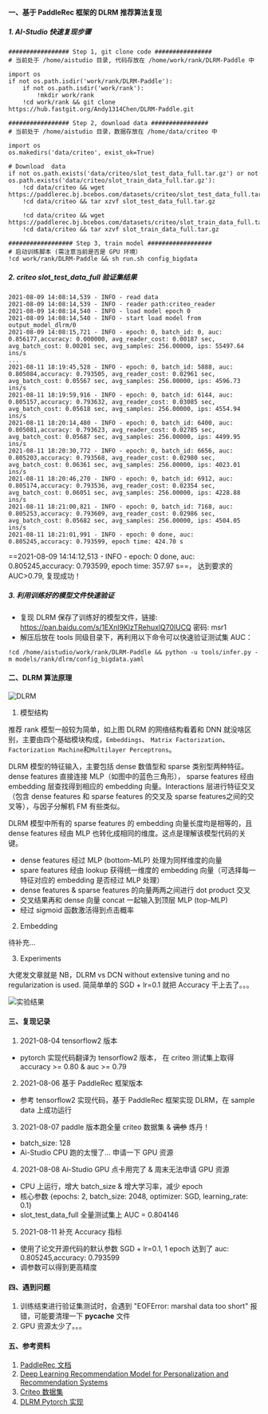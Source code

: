 #### 一、基于 PaddleRec 框架的 DLRM 推荐算法复现

##### 1. AI-Studio 快速复现步骤
```
################# Step 1, git clone code ################
# 当前处于 /home/aistudio 目录, 代码存放在 /home/work/rank/DLRM-Paddle 中

import os
if not os.path.isdir('work/rank/DLRM-Paddle'):
    if not os.path.isdir('work/rank'):
        !mkdir work/rank
    !cd work/rank && git clone https://hub.fastgit.org/Andy1314Chen/DLRM-Paddle.git

################# Step 2, download data ################
# 当前处于 /home/aistudio 目录，数据存放在 /home/data/criteo 中

import os
os.makedirs('data/criteo', exist_ok=True)

# Download  data
if not os.path.exists('data/criteo/slot_test_data_full.tar.gz') or not os.path.exists('data/criteo/slot_train_data_full.tar.gz'):
    !cd data/criteo && wget https://paddlerec.bj.bcebos.com/datasets/criteo/slot_test_data_full.tar.gz
    !cd data/criteo && tar xzvf slot_test_data_full.tar.gz
    
    !cd data/criteo && wget https://paddlerec.bj.bcebos.com/datasets/criteo/slot_train_data_full.tar.gz
    !cd data/criteo && tar xzvf slot_train_data_full.tar.gz

################## Step 3, train model ##################
# 启动训练脚本 (需注意当前是否是 GPU 环境）
!cd work/rank/DLRM-Paddle && sh run.sh config_bigdata

```

##### 2. criteo slot_test_data_full 验证集结果
```
2021-08-09 14:08:14,539 - INFO - read data
2021-08-09 14:08:14,539 - INFO - reader path:criteo_reader
2021-08-09 14:08:14,540 - INFO - load model epoch 0
2021-08-09 14:08:14,540 - INFO - start load model from output_model_dlrm/0
2021-08-09 14:08:15,721 - INFO - epoch: 0, batch_id: 0, auc: 0.856177,accuracy: 0.000000, avg_reader_cost: 0.00187 sec, avg_batch_cost: 0.00201 sec, avg_samples: 256.00000, ips: 55497.64 ins/s
...
2021-08-11 18:19:45,528 - INFO - epoch: 0, batch_id: 5888, auc: 0.805084,accuracy: 0.793505, avg_reader_cost: 0.02961 sec, avg_batch_cost: 0.05567 sec, avg_samples: 256.00000, ips: 4596.73 ins/s
2021-08-11 18:19:59,916 - INFO - epoch: 0, batch_id: 6144, auc: 0.805157,accuracy: 0.793632, avg_reader_cost: 0.03085 sec, avg_batch_cost: 0.05618 sec, avg_samples: 256.00000, ips: 4554.94 ins/s
2021-08-11 18:20:14,480 - INFO - epoch: 0, batch_id: 6400, auc: 0.805081,accuracy: 0.793623, avg_reader_cost: 0.02785 sec, avg_batch_cost: 0.05687 sec, avg_samples: 256.00000, ips: 4499.95 ins/s
2021-08-11 18:20:30,772 - INFO - epoch: 0, batch_id: 6656, auc: 0.805203,accuracy: 0.793568, avg_reader_cost: 0.02980 sec, avg_batch_cost: 0.06361 sec, avg_samples: 256.00000, ips: 4023.01 ins/s
2021-08-11 18:20:46,270 - INFO - epoch: 0, batch_id: 6912, auc: 0.805174,accuracy: 0.793536, avg_reader_cost: 0.02354 sec, avg_batch_cost: 0.06051 sec, avg_samples: 256.00000, ips: 4228.88 ins/s
2021-08-11 18:21:00,821 - INFO - epoch: 0, batch_id: 7168, auc: 0.805253,accuracy: 0.793609, avg_reader_cost: 0.02986 sec, avg_batch_cost: 0.05682 sec, avg_samples: 256.00000, ips: 4504.05 ins/s
2021-08-11 18:21:01,991 - INFO - epoch: 0 done, auc: 0.805245,accuracy: 0.793599, epoch time: 424.70 s
```

==2021-08-09 14:14:12,513 - INFO - epoch: 0 done, auc: 0.805245,accuracy: 0.793599, epoch time: 357.97 s==，
达到要求的 AUC>0.79, 复现成功！

##### 3. 利用训练好的模型文件快速验证
- 复现 DLRM 保存了训练好的模型文件，链接: https://pan.baidu.com/s/1EXnl9KlzTRehuxlQ70lUCQ  密码: msr1
- 解压后放在 tools 同级目录下，再利用以下命令可以快速验证测试集 AUC：
```
!cd /home/aistudio/work/rank/DLRM-Paddle && python -u tools/infer.py -m models/rank/dlrm/config_bigdata.yaml
```



#### 二、DLRM 算法原理

![DLRM](https://tva1.sinaimg.cn/large/008i3skNly1gt8kwo40g9j30ei0cmjru.jpg)

1. 模型结构

推荐 rank 模型一般较为简单，如上图 DLRM 的网络结构看着和 DNN 就没啥区别，主要由四个基础模块构成，`Embeddings`、 `Matrix Factorization`、`Factorization Machine`和`Multilayer Perceptrons`。

DLRM 模型的特征输入，主要包括 dense 数值型和 sparse 类别型两种特征。dense features 直接连接 MLP（如图中的蓝色三角形），
sparse features 经由 embedding 层查找得到相应的 embedding 向量。Interactions 层进行特征交叉（包含 dense features 和 sparse features 的交叉及
sparse features之间的交叉等），与因子分解机 FM 有些类似。

DLRM 模型中所有的 sparse features 的 embedding 向量长度均是相等的，且dense features 经由 MLP 也转化成相同的维度。这点是理解该模型代码的关键。

- dense features 经过 MLP (bottom-MLP) 处理为同样维度的向量
- spare features 经由 lookup 获得统一维度的 embedding 向量（可选择每一特征对应的 embedding 是否经过 MLP 处理）
- dense features & sparse features 的向量两两之间进行 dot product 交叉
- 交叉结果再和 dense 向量 concat 一起输入到顶层 MLP (top-MLP)  
- 经过 sigmoid 函数激活得到点击概率

2. Embedding

待补充...


3. Experiments

大佬发文章就是 NB，DLRM vs DCN without extensive tuning and no regularization is used. 简简单单的 SGD + lr=0.1
就把 Accuracy 干上去了。。。

![实验结果](https://tva1.sinaimg.cn/large/008i3skNly1gta7vj34mkj30ty0c8abt.jpg)


#### 三、复现记录
1. 2021-08-04 tensorflow2 版本 
- pytorch 实现代码翻译为 tensorflow2 版本， 在 criteo 测试集上取得 accuracy >= 0.80 & auc >= 0.79

2. 2021-08-06 基于 PaddleRec 框架版本
- 参考 tensorflow2 实现代码，基于 PaddleRec 框架实现 DLRM，在 sample data 上成功运行

3. 2021-08-07 paddle 版本跑全量 criteo 数据集 & ~~调参~~ 炼丹！
- batch_size: 128
- Ai-Studio CPU 跑的太慢了... 申请一下 GPU 资源

4. 2021-08-08 Ai-Studio GPU 点卡用完了 & 周末无法申请 GPU 资源
- CPU 上运行，增大 batch_size & 增大学习率，减少 epoch
- 核心参数 {epochs: 2, batch_size: 2048, optimizer: SGD, learning_rate: 0.1}
- slot_test_data_full 全量测试集上 AUC = 0.804146

5. 2021-08-11 补充 Accuracy 指标
- 使用了论文开源代码的默认参数 SGD + lr=0.1, 1 epoch 达到了 auc: 0.805245,accuracy: 0.793599
- 调参数可以得到更高精度

#### 四、遇到问题
1. 训练结束进行验证集测试时，会遇到 "EOFError: marshal data too short" 报错，可能要清理一下 __pycache__ 文件
2. GPU 资源太少了。。。



#### 五、参考资料
1. [PaddleRec 文档](README_CN.md)
2. [Deep Learning Recommendation Model for Personalization and Recommendation Systems](https://arxiv.org/pdf/1906.00091v1.pdf)
3. [Criteo 数据集](https://github.com/PaddlePaddle/PaddleRec/blob/release/2.1.0/datasets/criteo/run.sh)
4. [DLRM Pytorch 实现](https://github.com/facebookresearch/dlrm)

